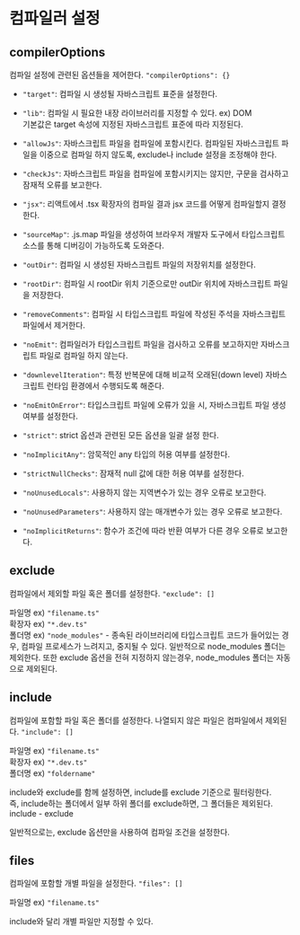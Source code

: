 # 컴파일러 설정

## compilerOptions

컴파일 설정에 관련된 옵션들을 제어한다. `"compilerOptions": {}`

- `"target"`: 컴파일 시 생성될 자바스크립트 표준을 설정한다.

- `"lib"`: 컴파일 시 필요한 내장 라이브러리를 지정할 수 있다. ex) DOM  
  기본값은 target 속성에 지정된 자바스크립트 표준에 따라 지정된다.

- `"allowJs"`: 자바스크립트 파일을 컴파일에 포함시킨다. 컴파일된 자바스크립트 파일을 이중으로 컴파일 하지 않도록, exclude나 include 설정을 조정해야 한다.

- `"checkJs"`: 자바스크립트 파일을 컴파일에 포함시키지는 않지만, 구문을 검사하고 잠재적 오류를 보고한다.

- `"jsx"`: 리액트에서 .tsx 확장자의 컴파일 결과 jsx 코드를 어떻게 컴파일할지 결정한다.

- `"sourceMap"`: .js.map 파일을 생성하여 브라우저 개발자 도구에서 타입스크립트 소스를 통해 디버깅이 가능하도록 도와준다.

- `"outDir"`: 컴파일 시 생성된 자바스크립트 파일의 저장위치를 설정한다.

- `"rootDir"`: 컴파일 시 rootDir 위치 기준으로만 outDir 위치에 자바스크립트 파일을 저장한다.

- `"removeComments"`: 컴파일 시 타입스크립트 파일에 작성된 주석을 자바스크립트 파일에서 제거한다.

- `"noEmit"`: 컴파일러가 타입스크립트 파일을 검사하고 오류를 보고하지만 자바스크립트 파일로 컴파일 하지 않는다.

- `"downlevelIteration"`: 특정 반복문에 대해 비교적 오래된(down level) 자바스크립트 런타임 환경에서 수행되도록 해준다.

- `"noEmitOnError"`: 타입스크립트 파일에 오류가 있을 시, 자바스크립트 파일 생성 여부를 설정한다.

- `"strict"`: strict 옵션과 관련된 모든 옵션을 일괄 설정 한다.

- `"noImplicitAny"`: 암묵적인 any 타입의 허용 여부를 설정한다.

- `"strictNullChecks"`: 잠재적 null 값에 대한 허용 여부를 설정한다.

- `"noUnusedLocals"`: 사용하지 않는 지역변수가 있는 경우 오류로 보고한다.

- `"noUnusedParameters"`: 사용하지 않는 매개변수가 있는 경우 오류로 보고한다.

- `"noImplicitReturns"`: 함수가 조건에 따라 반환 여부가 다른 경우 오류로 보고한다.

## exclude

컴파일에서 제외할 파일 혹은 폴더를 설정한다. `"exclude": []`

파일명 ex) `"filename.ts"`  
확장자 ex) `"*.dev.ts"`  
폴더명 ex) `"node_modules"` - 종속된 라이브러리에 타입스크립트 코드가 들어있는 경우, 컴파일 프로세스가 느려지고, 중지될 수 있다. 일반적으로 node_modules 폴더는 제외한다. 또한 exclude 옵션을 전혀 지정하지 않는경우, node_modules 폴더는 자동으로 제외된다.

## include

컴파일에 포함할 파일 혹은 폴더를 설정한다. 나열되지 않은 파일은 컴파일에서 제외된다. `"include": []`

파일명 ex) `"filename.ts"`  
확장자 ex) `"*.dev.ts"`  
폴더명 ex) `"foldername"`

include와 exclude를 함께 설정하면, include를 exclude 기준으로 필터링한다.  
즉, include하는 폴더에서 일부 하위 폴더를 exclude하면, 그 폴더들은 제외된다.  
include - exclude

일반적으로는, exclude 옵션만을 사용하여 컴파일 조건을 설정한다.

## files

컴파일에 포함할 개별 파일을 설정한다. `"files": []`

파일명 ex) `"filename.ts"`

include와 달리 개별 파일만 지정할 수 있다.
